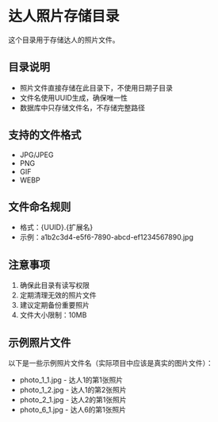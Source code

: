 # 达人照片存储目录

这个目录用于存储达人的照片文件。

## 目录说明
- 照片文件直接存储在此目录下，不使用日期子目录
- 文件名使用UUID生成，确保唯一性
- 数据库中只存储文件名，不存储完整路径

## 支持的文件格式
- JPG/JPEG
- PNG
- GIF
- WEBP

## 文件命名规则
- 格式：{UUID}.{扩展名}
- 示例：a1b2c3d4-e5f6-7890-abcd-ef1234567890.jpg

## 注意事项
1. 确保此目录有读写权限
2. 定期清理无效的照片文件
3. 建议定期备份重要照片
4. 文件大小限制：10MB

## 示例照片文件
以下是一些示例照片文件名（实际项目中应该是真实的图片文件）：
- photo_1_1.jpg - 达人1的第1张照片
- photo_1_2.jpg - 达人1的第2张照片
- photo_2_1.jpg - 达人2的第1张照片
- photo_6_1.jpg - 达人6的第1张照片
